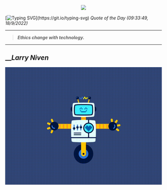 <p align='center'><img src='https://komarev.com/ghpvc/?username=hungpurdie&label=Total+Vistors&color=brightgreen&style=plastic'></p> 

[![Typing SVG](https://readme-typing-svg.herokuapp.com?font=Press+Start+2P&color=C2F784&size=35&width=900&height=100&lines=Hello+World%2C+I'm+Hung+!)](https://git.io/typing-svg) 
 _Quote of the Day (09:33:49, 18/9/2022)_
___
>**_Ethics change with technology._**
___

## __**_Larry Niven_**

![RobotDance](src/assets/images/robot-dancing-dribble.gif?style=center)
